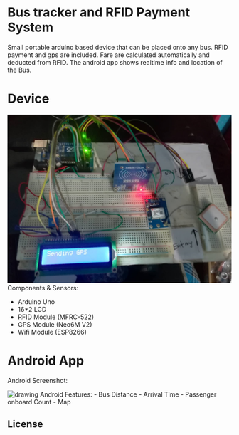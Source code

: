 # Bus tracker and RFID Payment System

Small portable arduino based device that can be placed onto any bus. RFID payment and gps are included. Fare are calculated automatically and deducted from RFID. The android app shows realtime info and location of the Bus.

# Device
![Screenshot](Pics/project.jpg)
Components & Sensors:
  - Arduino Uno
  - 16*2 LCD
  - RFID Module (MFRC-522) 
  - GPS Module (Neo6M V2)
  - Wifi Module (ESP8266)



# Android App
Android Screenshot:

<img src="app1.png" alt="drawing" width="200"/>
 Android Features:
  - Bus Distance
  - Arrival Time
  - Passenger onboard Count
  - Map
 

License
----

